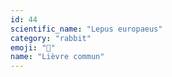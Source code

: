 ```yaml
---
id: 44
scientific_name: "Lepus europaeus"
category: "rabbit"
emoji: "🐇"
name: "Lièvre commun"
---
```

